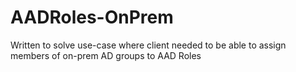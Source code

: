 # AADRoles-OnPrem
Written to solve use-case where client needed to be able to assign members of on-prem AD groups to AAD Roles
